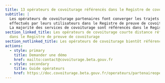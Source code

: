```yaml
---
title: 13 opérateurs de covoiturage référencés dans le Registre de covoiturage
subtitle: |
  Les opérateurs de covoiturage partenaires font converger les trajets
  effectués par leurs utilisateurs dans le Registre de preuve de covoiturage.
  La majorité des services de covoiturage sont référencés dans le Registre.
section_linked_title: Les opérateurs de covoiturage courte distance référencés
  dans le Registre de preuve de covoiturage
section_notlinked_title: Les opérateurs de covoiturage bientôt référencés dans le Registre
actions:
  - style: primary
    title: Demander une démo
    href: mailto:contact@covoiturage.beta.gouv.fr
  - style: secondary
    title: Guide opérateurs
    href: https://doc.covoiturage.beta.gouv.fr/operateurs/partenaireoperateur
---
```

